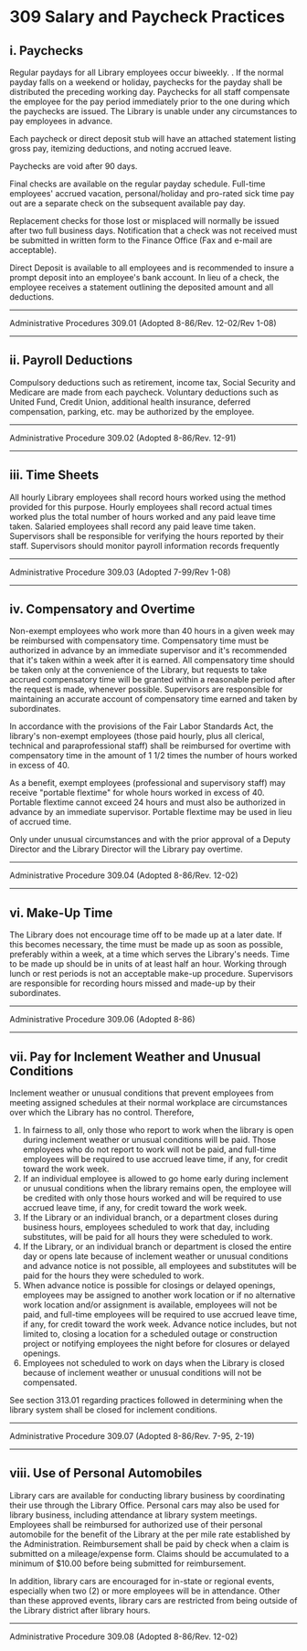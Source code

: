 # 309 Salary and Paycheck Practices

## i. Paychecks

Regular paydays for all Library employees occur biweekly. . If the normal payday falls on a weekend or holiday, paychecks for the payday shall be distributed the preceding working day. Paychecks for all staff compensate the employee for the pay period immediately prior to the one during which the paychecks are issued. The Library is unable under any circumstances to pay employees in advance.

Each paycheck or direct deposit stub will have an attached statement listing gross pay, itemizing deductions, and noting accrued leave.

Paychecks are void after 90 days.

Final checks are available on the regular payday schedule. Full-time employees' accrued vacation, personal/holiday and pro-rated sick time pay out are a separate check on the subsequent available pay day.

Replacement checks for those lost or misplaced will normally be issued after two full business days. Notification that a check was not received must be submitted in written form to the Finance Office (Fax and e-mail are acceptable).

Direct Deposit is available to all employees and is recommended to insure a prompt deposit into an employee's bank account. In lieu of a check, the employee receives a statement outlining the deposited amount and all deductions.

---

Administrative Procedures 309.01 (Adopted 8-86/Rev. 12-02/Rev 1-08)

---

## ii. Payroll Deductions

Compulsory deductions such as retirement, income tax, Social Security and Medicare are made from each paycheck. Voluntary deductions such as United Fund, Credit Union, additional health insurance, deferred compensation, parking, etc. may be authorized by the employee.

---

Administrative Procedure 309.02 (Adopted 8-86/Rev. 12-91)

---

## iii. Time Sheets

All hourly Library employees shall record hours worked using the method provided for this purpose. Hourly employees shall record actual times worked plus the total number of hours worked and any paid leave time taken. Salaried employees shall record any paid leave time taken. Supervisors shall be responsible for verifying the hours reported by their staff. Supervisors should monitor payroll information records frequently

---

Administrative Procedure 309.03 (Adopted 7-99/Rev 1-08)

---

## iv. Compensatory and Overtime

Non-exempt employees who work more than 40 hours in a given week may be reimbursed with compensatory time. Compensatory time must be authorized in advance by an immediate supervisor and it's recommended that it's taken within a week after it is earned. All compensatory time should be taken only at the convenience of the Library, but requests to take accrued compensatory time will be granted within a reasonable period after the request is made, whenever possible. Supervisors are responsible for maintaining an accurate account of compensatory time earned and taken by subordinates.

In accordance with the provisions of the Fair Labor Standards Act, the library's non-exempt employees (those paid hourly, plus all clerical, technical and paraprofessional staff) shall be reimbursed for overtime with compensatory time in the amount of 1 1/2 times the number of hours worked in excess of 40.

As a benefit, exempt employees (professional and supervisory staff) may receive "portable flextime" for whole hours worked in excess of 40. Portable flextime cannot exceed 24 hours and must also be authorized in advance by an immediate supervisor. Portable flextime may be used in lieu of accrued time.

Only under unusual circumstances and with the prior approval of a Deputy Director and the Library Director will the Library pay overtime.

---

Administrative Procedure 309.04 (Adopted 8-86/Rev. 12-02)

---

## vi. Make-Up Time

The Library does not encourage time off to be made up at a later date. If this becomes necessary, the time must be made up as soon as possible, preferably within a week, at a time which serves the Library's needs. Time to be made up should be in units of at least half an hour. Working through lunch or rest periods is not an acceptable make-up procedure. Supervisors are responsible for recording hours missed and made-up by their subordinates.

---

Administrative Procedure 309.06 (Adopted 8-86)

---

## vii. Pay for Inclement Weather and Unusual Conditions

Inclement weather or unusual conditions that prevent employees from meeting assigned schedules at their normal workplace are circumstances over which the Library has no control. Therefore,

1. In fairness to all, only those who report to work when the library is open during inclement weather or unusual conditions will be paid. Those employees who do not report to work will not be paid, and full-time employees will be required to use accrued leave time, if any, for credit toward the work week.
2. If an individual employee is allowed to go home early during inclement or unusual conditions when the library remains open, the employee will be credited with only those hours worked and will be required to use accrued leave time, if any, for credit toward the work week.
3. If the Library or an individual branch, or a department closes during business hours, employees scheduled to work that day, including substitutes, will be paid for all hours they were scheduled to work.
4. If the Library, or an individual branch or department is closed the entire day or opens late because of inclement weather or unusual conditions and advance notice is not possible, all employees and substitutes will be paid for the hours they were scheduled to work.
5. When advance notice is possible for closings or delayed openings, employees may be assigned to another work location or if no alternative work location and/or assignment is available, employees will not be paid, and full-time employees will be required to use accrued leave time, if any, for credit toward the work week. Advance notice includes, but not limited to, closing a location for a scheduled outage or construction project or notifying employees the night before for closures or delayed openings.
6. Employees not scheduled to work on days when the Library is closed because of inclement weather or unusual conditions will not be compensated.

See section 313.01 regarding practices followed in determining when the library system shall be closed for inclement conditions.

---

Administrative Procedure 309.07 (Adopted 8-86/Rev. 7-95, 2-19)

---

## viii. Use of Personal Automobiles

Library cars are available for conducting library business by coordinating their use through the Library Office. Personal cars may also be used for library business, including attendance at library system meetings. Employees shall be reimbursed for authorized use of their personal automobile for the benefit of the Library at the per mile rate established by the Administration. Reimbursement shall be paid by check when a claim is submitted on a mileage/expense form. Claims should be accumulated to a minimum of \$10.00 before being submitted for reimbursement.

In addition, library cars are encouraged for in-state or regional events, especially when two (2) or more employees will be in attendance. Other than these approved events, library cars are restricted from being outside of the Library district after library hours.

---

Administrative Procedure 309.08 (Adopted 8-86/Rev. 12-02)
